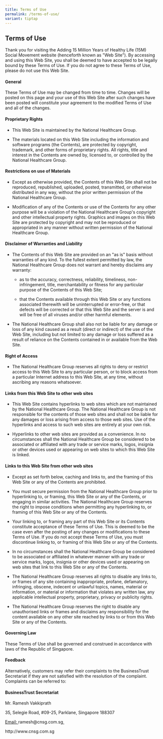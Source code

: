 ```yaml
---
title: Terms of Use
permalink: /terms-of-use/
variant: tiptap
---
```

<h2>Terms of Use</h2>
<p>Thank you for visiting the Adding 15 Million Years of Healthy Life (15M)
Social Movement website (henceforth known as "Web Site"). By accessing
and using this Web Site, you shall be deemed to have accepted to be legally
bound by these Terms of Use. If you do not agree to these Terms of Use,
please do not use this Web Site.</p>
<h4><strong>General</strong></h4>
<p>These Terms of Use may be changed from time to time. Changes will be posted
on this page and your use of this Web Site after such changes have been
posted will constitute your agreement to the modified Terms of Use and
all of the changes.</p>
<h4><strong>Proprietary Rights</strong></h4>
<ul data-tight="true" class="tight">
<li>
<p>This Web Site is maintained by the National Healthcare Group.</p>
</li>
<li>
<p>The materials located on this Web Site including the information and software
programs (the Contents), are protected by copyright, trademark, and other
forms of proprietary rights. All rights, title and interest in the Contents
are owned by, licensed to, or controlled by the National Healthcare Group.</p>
</li>
</ul>
<h4><strong>Restrictions on use of Materials</strong></h4>
<ul data-tight="true" class="tight">
<li>
<p>Except as otherwise provided, the Contents of this Web Site shall not
be reproduced, republished, uploaded, posted, transmitted, or otherwise
distributed in any way, without the prior written permission of the National
Healthcare Group.</p>
</li>
<li>
<p>Modification of any of the Contents or use of the Contents for any other
purpose will be a violation of the National Healthcare Group's copyright
and other intellectual property rights. Graphics and images on this Web
Site are protected by copyright and may not be reproduced or appropriated
in any manner without written permission of the National Healthcare Group.</p>
</li>
</ul>
<h4><strong>Disclaimer of Warranties and Liability</strong></h4>
<ul data-tight="true" class="tight">
<li>
<p>The Contents of this Web Site are provided on an "as is" basis without
warranties of any kind. To the fullest extent permitted by law, the National
Healthcare Group does not warrant and hereby disclaims any warranty:</p>
<ul data-tight="true" class="tight">
<li>
<p>as to the accuracy, correctness, reliability, timeliness, non-infringement,
title, merchantability or fitness for any particular purpose of the Contents
of this Web Site;</p>
</li>
<li>
<p>that the Contents available through this Web Site or any functions associated
therewith will be uninterrupted or error-free, or that defects will be
corrected or that this Web Site and the server is and will be free of all
viruses and/or other harmful elements.</p>
</li>
</ul>
</li>
<li>
<p>The National Healthcare Group shall also not be liable for any damage
or loss of any kind caused as a result (direct or indirect) of the use
of the Web Site, including but not limited to any damage or loss suffered
as a result of reliance on the Contents contained in or available from
the Web Site.</p>
</li>
</ul>
<h4><strong>Right of Access</strong></h4>
<ul data-tight="true" class="tight">
<li>
<p>The National Healthcare Group reserves all rights to deny or restrict
access to this Web Site to any particular person, or to block access from
a particular Internet address to this Web Site, at any time, without ascribing
any reasons whatsoever.</p>
</li>
</ul>
<h4><strong>Links from this Web Site to other web sites</strong></h4>
<ul data-tight="true" class="tight">
<li>
<p>This Web Site contains hyperlinks to web sites which are not maintained
by the National Healthcare Group. The National Healthcare Group is not
responsible for the contents of those web sites and shall not be liable
for any damages or loss arising from access to those web sites. Use of
the hyperlinks and access to such web sites are entirely at your own risk.</p>
</li>
<li>
<p>Hyperlinks to other web sites are provided as a convenience. In no circumstances
shall the National Healthcare Group be considered to be associated or affiliated
with any trade or service marks, logos, insignia or other devices used
or appearing on web sites to which this Web Site is linked.</p>
</li>
</ul>
<h4><strong>Links to this Web Site from other web sites</strong></h4>
<ul data-tight="true" class="tight">
<li>
<p>Except as set forth below, caching and links to, and the framing of this
Web Site or any of the Contents are prohibited.</p>
</li>
<li>
<p>You must secure permission from the National Healthcare Group prior to
hyperlinking to, or framing, this Web Site or any of the Contents, or engaging
in similar activities. The National Healthcare Group reserves the right
to impose conditions when permitting any hyperlinking to, or framing of
this Web Site or any of the Contents.</p>
</li>
<li>
<p>Your linking to, or framing any part of this Web Site or its Contents
constitute acceptance of these Terms of Use. This is deemed to be the case
even after the posting of any changes or modifications to these Terms of
Use. If you do not accept these Terms of Use, you must discontinue linking
to, or framing of this Web Site or any of the Contents.</p>
</li>
<li>
<p>In no circumstances shall the National Healthcare Group be considered
to be associated or affiliated in whatever manner with any trade or service
marks, logos, insignia or other devices used or appearing on web sites
that link to this Web Site or any of the Contents.</p>
</li>
<li>
<p>The National Healthcare Group reserves all rights to disable any links
to, or frames of any site containing inappropriate, profane, defamatory,
infringing, obscene, indecent or unlawful topics, names, material or information,
or material or information that violates any written law, any applicable
intellectual property, proprietary, privacy or publicity rights.</p>
</li>
<li>
<p>The National Healthcare Group reserves the right to disable any unauthorised
links or frames and disclaims any responsibility for the content available
on any other site reached by links to or from this Web Site or any of the
Contents.</p>
</li>
</ul>
<h4><strong>Governing Law</strong></h4>
<p>T​​hese Terms of Use shall be governed and construed in accordance with
laws of the Republic of Singapore.</p>
<h4><strong>Feedback</strong></h4>
<p>​Alternatively, customers may refer their complaints to the BusinessTrust
Secretariat if they are not satisfied with the resolution of the complaint.
Complaints can be referred to:</p>
<h4>​<strong>Business​Trust Secretariat</strong>&nbsp; &nbsp;&nbsp;</h4>
<p>Mr. Ramesh Vakkiprath&nbsp;</p>
<p>35, Selegie Road, #09-25, Parklane,&nbsp;Singapore 188307&nbsp;</p>
<p><a href="mailto:ramesh@cnsg.com.sg" rel="noopener noreferrer nofollow" target="_blank">Email: </a>
<a rel="noopener noreferrer nofollow" target="_blank">ramesh@cnsg.com.sg</a><a href="mailto:ramesh@cnsg.com.sg" rel="noopener noreferrer nofollow" target="_blank">&nbsp;​</a>
</p>
<p><a rel="noopener noreferrer nofollow" target="_blank">http://www.cnsg.com.sg​</a>
</p>
<p>&nbsp;</p>